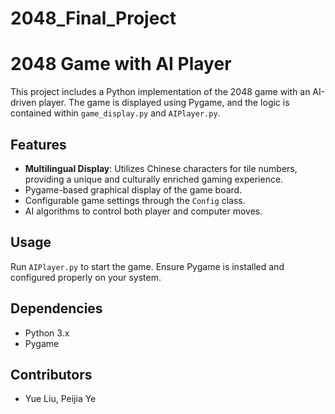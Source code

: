 # 2048_Final_Project

# 2048 Game with AI Player

This project includes a Python implementation of the 2048 game with an AI-driven player. The game is displayed using Pygame, and the logic is contained within `game_display.py` and `AIPlayer.py`.

## Features
- **Multilingual Display**: Utilizes Chinese characters for tile numbers, providing a unique and culturally enriched gaming experience.
- Pygame-based graphical display of the game board.
- Configurable game settings through the `Config` class.
- AI algorithms to control both player and computer moves.

## Usage
Run `AIPlayer.py` to start the game. Ensure Pygame is installed and configured properly on your system.

## Dependencies
- Python 3.x
- Pygame

## Contributors
- Yue Liu, Peijia Ye



 
